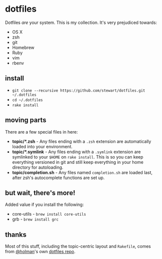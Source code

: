 # dotfiles

Dotfiles _are_ your system. This is my collection. It's very prejudiced towards:

- OS X
- zsh
- git
- Homebrew
- Ruby
- vim
- rbenv

## install

- `git clone --recursive https://github.com/stewart/dotfiles.git ~/.dotfiles`
- `cd ~/.dotfiles`
- `rake install`

## moving parts

There are a few special files in here:

- **topic/\*.zsh** - Any files ending with a `.zsh` extension are automatically loaded into your environment.
- **topic/\*.symlink** - Any files ending with a `.symlink` extension are symlinked to your `$HOME` on `rake install`. This is so you can keep everything versioned in git and still keep everything in your home directory for autoloading.
- **topic/completion.sh** - Any files named `completion.sh` are loaded last, after zsh's autocomplete functions are set up.

## but wait, there's more!

Added value if you install the following:

- core-utils - `brew install core-utils`
- grb - `brew install grc`

## thanks

Most of this stuff, including the topic-centric layout and `Rakefile`, comes from [@holman][]'s own [dotfiles repo][@holman dotfiles].

[@holman]: http://twitter.com/holman
[@holman dotfiles]: https://github.com/holman/dotfiles
